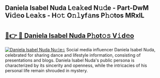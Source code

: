 ## Daniela Isabel Nuda L𝚎a𝚔ed N𝚞𝚍e - Part-DwM Vi𝚍𝚎o L𝚎a𝚔s - H𝚘𝚝 O𝚗𝚕yf𝚊ns P𝚑𝚘tos MRxlL

# <h2><a href="http://kf53bgu.oniu.top/?m=Daniela+Isabel+Nuda">🔗👉 🔴 Daniela Isabel Nuda P𝚑ot𝚘𝚜 V𝚒d𝚎o</a></h2>

[![Daniela Isabel Nuda Nu𝚍e𝚜](https://i.imgur.com/0qMVB7G.gif)](http://kf53bgu.oniu.top/?m=Daniela+Isabel+Nuda)
Social media influencer Daniela Isabel Nuda, celebrated for sharing dance and lifestyle information, consisting of presentations and blogs. Daniela Isabel Nuda's public persona is characterized by its sincerity and openness, while the intricacies of his personal life remain shrouded in mystery.  

